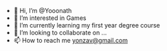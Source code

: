 - 👋 Hi, I’m @Yooonath
- 👀 I’m interested in Games
- 🌱 I’m currently learning my first year degree course
- 💞️ I’m looking to collaborate on ...
- 📫 How to reach me yonzav@gmail.com

<!---
Yooonath/Yooonath is a ✨ special ✨ repository because its `README.md` (this file) appears on your GitHub profile.
You can click the Preview link to take a look at your changes.
--->
